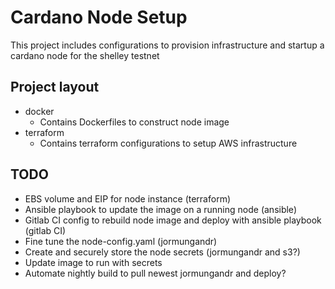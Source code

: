 # Cardano Node Setup

This project includes configurations to provision infrastructure and startup a cardano node for the shelley testnet

## Project layout
* docker
  - Contains Dockerfiles to construct node image
* terraform
  - Contains terraform configurations to setup AWS infrastructure

## TODO
* EBS volume and EIP for node instance (terraform)
* Ansible playbook to update the image on a running node (ansible)
* Gitlab CI config to rebuild node image and deploy with ansible playbook (gitlab CI)
* Fine tune the node-config.yaml (jormungandr)
* Create and securely store the node secrets (jormungandr and s3?)
* Update image to run with secrets
* Automate nightly build to pull newest jormungandr and deploy?